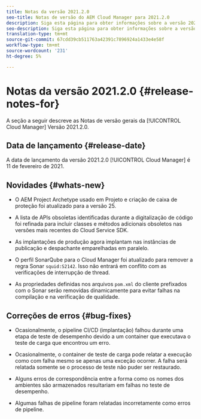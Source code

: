 ```yaml
---
title: Notas da versão 2021.2.0
seo-title: Notas de versão do AEM Cloud Manager para 2021.2.0
description: Siga esta página para obter informações sobre a versão 2021.2.0 do Cloud Manager
seo-description: Siga esta página para obter informações sobre a versão 2021.2.0 do AEM Cloud Manager
translation-type: tm+mt
source-git-commit: 67cdd39cb511763a42391c7896924a1433e4e58f
workflow-type: tm+mt
source-wordcount: '231'
ht-degree: 5%

---
```


# Notas da versão 2021.2.0 {#release-notes-for}

A seção a seguir descreve as Notas de versão gerais da [!UICONTROL Cloud Manager] Versão 2021.2.0.

## Data de lançamento {#release-date}

A data de lançamento da versão 2021.2.0 [!UICONTROL Cloud Manager] é 11 de fevereiro de 2021.

## Novidades {#whats-new}

* O AEM Project Archetype usado em Projeto e criação de caixa de proteção foi atualizado para a versão 25.

* A lista de APIs obsoletas identificadas durante a digitalização de código foi refinada para incluir classes e métodos adicionais obsoletos nas versões mais recentes do Cloud Service SDK.

* As implantações de produção agora implantam nas instâncias de publicação e despachante emparelhadas em paralelo.

* O perfil SonarQube para o Cloud Manager foi atualizado para remover a regra Sonar `squid:S2142`. Isso não entrará em conflito com as verificações de interrupção de thread.

* As propriedades definidas nos arquivos `pom.xml` do cliente prefixados com o Sonar serão removidas dinamicamente para evitar falhas na compilação e na verificação de qualidade.

## Correções de erros {#bug-fixes}

* Ocasionalmente, o pipeline CI/CD (implantação) falhou durante uma etapa de teste de desempenho devido a um container que executava o teste de carga que encontrou um erro.

* Ocasionalmente, o container de teste de carga pode relatar a execução como com falha mesmo se apenas uma exceção ocorrer. A falha será relatada somente se o processo de teste não puder ser restaurado.

* Alguns erros de correspondência entre a forma como os nomes dos ambientes são armazenados resultariam em falhas no teste de desempenho.

* Algumas falhas de pipeline foram relatadas incorretamente como erros de pipeline.